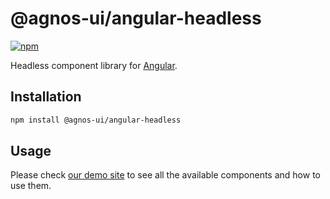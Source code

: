 # @agnos-ui/angular-headless

[![npm](https://img.shields.io/npm/v/@agnos-ui/angular-headless)](https://www.npmjs.com/package/@agnos-ui/angular-headless)

Headless component library for [Angular](https://angular.io/).

## Installation

```sh
npm install @agnos-ui/angular-headless
```

## Usage

Please check [our demo site](https://www.agnosui.dev/latest/) to see all the available components and how to use them.
